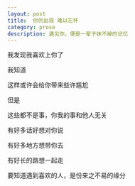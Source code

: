 ```yaml
---
layout: post
title:  你的出现 难以忘怀
category: prose
description: 遇见你，便是一辈子抹不掉的记忆
---
```


我发现我喜欢上你了

我知道

这样或许会给你带来些许尴尬

但是

这些都不是事，你我的事和他人无关

有好多话好想对你说

有好多地方想带你去

有好长的路想一起走

要知道遇到喜欢的人，是份来之不易的缘分


